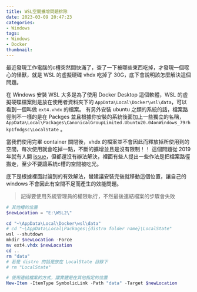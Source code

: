 ```yaml
---
title: WSL空間擴增問題排除
date: 2023-03-09 20:47:23
categories:
- Windows
tags:
- Windows
- Docker
thumbnail:
---
```


最近發現工作電腦的c槽突然間快滿了，查了一下被哪些東西吃掉，才發現一個噁心的怪獸，就是 WSL 的虛擬硬碟 vhdx 吃掉了 30G，底下會說明該怎麼解決這個問題。

<!-- more -->

在 Windows 安裝 WSL 大多是為了使用 Docker Desktop 這個軟體，WSL 的虛擬硬碟檔案則是放在使用者資料夾下的 `AppData\Local\Docker\wsl\data`，可以看到一個叫做 `ext4.vhdx` 的檔案。
有另外安裝 ubuntu 之類的系統的話，檔案路徑則不一樣的是在 Packges 並且根據你安裝的系統後面加上一些獨立的名稱， `AppData\Local\Packages\CanonicalGroupLimited.Ubuntu20.04onWindows_79rhkp1fndgsc\LocalState` 。

當我們使用完畢 container 關閉後，vhdx 的檔案並不會因此而釋放掉所使用到的空間，每次使用就會吃掉一點，不斷的擴增並且是沒有限制！！
這個問題從 2019 年就有人開 [issue](https://github.com/microsoft/WSL/issues/4699)，但都還沒有辦法解決，裡面有些人提出一些作法是把檔案路徑搬走，至少不要讓系統c槽的空間被吃光。

底下是根據裡面討論到的有效解法，蠻建議安裝完後就移動這個位置，讓自己的 windows 不會因此有空間不足而產生的效能問題。

> 記得要使用系統管理員的權限執行，不然最後連結檔案的步驟會失敗

```powershell
# 其他槽的位置
$newLocation = "E:\WSL2\"

cd "~\AppData\Local\Docker\wsl\data"
# cd "~\AppData\Local\Packages\{distro folder name}\LocalState"
wsl --shutdown
mkdir $newLocation -Force
mv ext4.vhdx $newLocation
cd ..
rm "data"
# 若是 distro 的話是放在 LocalState 目錄下
# rm "LocalState"

# 使用連結檔案的方式，讓實體是在其他指定的位置
New-Item -ItemType SymbolicLink -Path "data" -Target $newLocation
```

